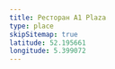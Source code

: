 ```yaml
---
title: Ресторан A1 Plaza
type: place
skipSitemap: true
latitude: 52.195661
longitude: 5.399072
---
```

